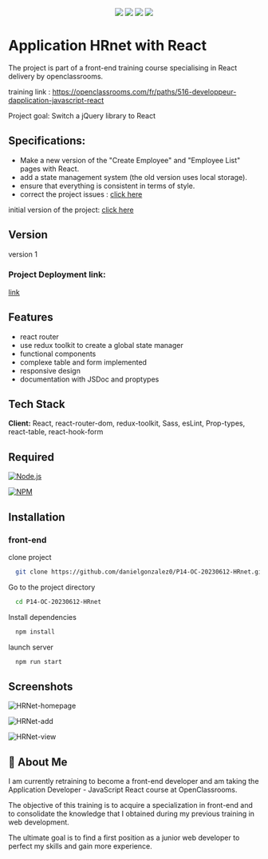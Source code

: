 <p align="center">
<img src="https://img.shields.io/badge/VERCEL-Deployed-brightgreen?style=for-the-badge&logo=vercel">
<img src="https://img.shields.io/badge/Create%20with-React-blue?style=for-the-badge&logo=react">
<img src="https://img.shields.io/badge/form%20created%20with-REACT%20HOOK%20FORM-EC5990?style=for-the-badge">

<img src="https://img.shields.io/badge/Table%20created%20with-REACT%20TABLE-3B82F6?style=for-the-badge">

</p>

# Application HRnet with React

The project is part of a front-end training course specialising in React delivery by openclassrooms.

training link : https://openclassrooms.com/fr/paths/516-developpeur-dapplication-javascript-react

Project goal: Switch a jQuery library to React

## Specifications: 

- Make a new version of the "Create Employee" and "Employee List" pages with React.
- add a state management system (the old  version uses local storage).
- ensure that everything is consistent in terms of style. 
- correct the project issues : [click here](https://github.com/OpenClassrooms-Student-Center/P12_Front-end/issues)

initial version of the project: [click here](https://github.com/OpenClassrooms-Student-Center/P12_Front-end)


## Version

version 1

### Project Deployment link:

[link](https://p14-oc-20230612-h-rnet.vercel.app/)


## Features

- react router
- use redux toolkit to create a global state manager
- functional components
- complexe table and form implemented
- responsive design
- documentation with JSDoc and proptypes


## Tech Stack

**Client:** React, react-router-dom, redux-toolkit, Sass, esLint, Prop-types, react-table, react-hook-form

## Required

[![Node.js](https://custom-icon-badges.demolab.com/badge/-Node.js-339933?style=for-the-badge&logo=node.js&logoColor=white)](https://nodejs.org/)

[![NPM](https://img.shields.io/badge/-NPM-CC3534?logo=npm&logoColor=white&style=for-the-badge)](https://docs.npmjs.com/downloading-and-installing-node-js-and-npm)

## Installation

### front-end

clone project

```bash
  git clone https://github.com/danielgonzalez0/P14-OC-20230612-HRnet.git
```

Go to the project directory

```bash
  cd P14-OC-20230612-HRnet
```

Install dependencies

```bash
  npm install
```

launch server

```bash
  npm run start
```

## Screenshots

![HRNet-homepage](https://github.com/danielgonzalez0/P14-OC-20230612-HRnet/assets/86351071/b8305383-f732-4760-9d6a-670d5de38391)

![HRNet-add](https://github.com/danielgonzalez0/P14-OC-20230612-HRnet/assets/86351071/5c4e1392-3ad1-4920-acf0-fac51eabd3d9)

![HRNet-view](https://github.com/danielgonzalez0/P14-OC-20230612-HRnet/assets/86351071/2b65c134-febb-4ea2-b6b0-4ce80aa6830a)


## 🚀 About Me

I am currently retraining to become a front-end developer and am taking the Application Developer - JavaScript React course at OpenClassrooms.

The objective of this training is to acquire a specialization in front-end and to consolidate the knowledge that I obtained during my previous training in web development.

The ultimate goal is to find a first position as a junior web developer to perfect my skills and gain more experience.
